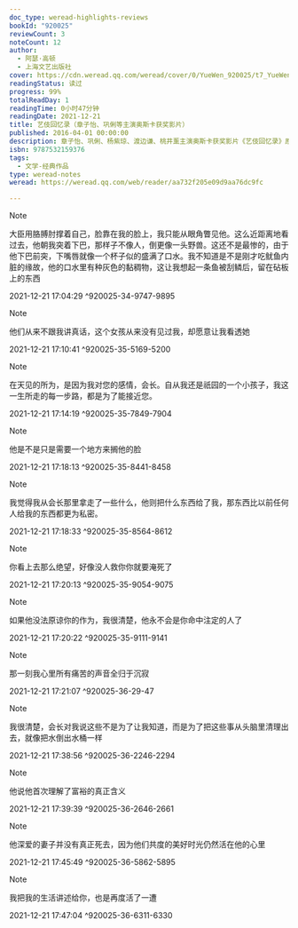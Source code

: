 ```yaml
---
doc_type: weread-highlights-reviews
bookId: "920025"
reviewCount: 3
noteCount: 12
author:
  - 阿瑟·高顿
  - 上海文艺出版社
cover: https://cdn.weread.qq.com/weread/cover/0/YueWen_920025/t7_YueWen_920025.jpg
readingStatus: 读过
progress: 99%
totalReadDay: 1
readingTime: 0小时47分钟
readingDate: 2021-12-21
title: 艺伎回忆录（章子怡、巩俐等主演奥斯卡获奖影片）
published: 2016-04-01 00:00:00
description: 章子怡、巩俐、杨紫琼、渡边谦、桃井薰主演奥斯卡获奖影片《艺伎回忆录》原著小说。讲述了：从渔家孤女千代到京都名艺伎小百合，她的命运，如同漂浮在潺潺流水上的片片落花，永远无法预知未来的方向。优雅而精致的艺馆是富人声色犬马的天堂，却也是小百合每天要直面风刀霜剑的地方。男人们或贪婪或深邃的目光，织成了一张她赖以生存又难以挣脱的网；“妈妈”、初桃、南瓜……女人们或落井下石或慨然相助的双手，撑起一方危机四伏的舞台，纵然如履薄冰，小百合也满含微笑，盛装登场。
isbn: 9787532159376
tags:
  - 文学-经典作品
type: weread-notes
weread: https://weread.qq.com/web/reader/aa732f205e09d9aa76dc9fc

---
```







































































> [!NOTE] 
> 大臣用胳膊肘撑着自己，脸靠在我的脸上，我只能从眼角瞥见他。这么近距离地看过去，他朝我突着下巴，那样子不像人，倒更像一头野兽。这还不是最惨的，由于他下巴前突，下嘴唇就像一个杯子似的盛满了口水。我不知道是不是刚才吃鱿鱼内脏的缘故，他的口水里有种灰色的黏稠物，这让我想起一条鱼被刮鳞后，留在砧板上的东西
> 
> 2021-12-21 17:04:29 ^920025-34-9747-9895



> [!NOTE] 
> 他们从来不跟我讲真话，这个女孩从来没有见过我，却愿意让我看透她
> 
> 2021-12-21 17:10:41 ^920025-35-5169-5200

> [!NOTE] 
> 在天见的所为，是因为我对您的感情，会长。自从我还是祇园的一个小孩子，我这一生所走的每一步路，都是为了能接近您。
> 
> 2021-12-21 17:14:19 ^920025-35-7849-7904

> [!NOTE] 
> 他是不是只是需要一个地方来搁他的脸
> 
> 2021-12-21 17:18:13 ^920025-35-8441-8458

> [!NOTE] 
> 我觉得我从会长那里拿走了一些什么，他则把什么东西给了我，那东西比以前任何人给我的东西都更为私密。
> 
> 2021-12-21 17:18:33 ^920025-35-8564-8612

> [!NOTE] 
> 你看上去那么绝望，好像没人救你你就要淹死了
> 
> 2021-12-21 17:20:13 ^920025-35-9054-9075

> [!NOTE] 
> 如果他没法原谅你的作为，我很清楚，他永不会是你命中注定的人了
> 
> 2021-12-21 17:20:22 ^920025-35-9111-9141



> [!NOTE] 
> 那一刻我心里所有痛苦的声音全归于沉寂
> 
> 2021-12-21 17:21:07 ^920025-36-29-47

> [!NOTE] 
> 我很清楚，会长对我说这些不是为了让我知道，而是为了把这些事从头脑里清理出去，就像把水倒出水桶一样
> 
> 2021-12-21 17:38:56 ^920025-36-2246-2294

> [!NOTE] 
> 他说他首次理解了富裕的真正含义
> 
> 2021-12-21 17:39:39 ^920025-36-2646-2661

> [!NOTE] 
> 他深爱的妻子并没有真正死去，因为他们共度的美好时光仍然活在他的心里
> 
> 2021-12-21 17:45:49 ^920025-36-5862-5895

> [!NOTE] 
> 我把我的生活讲述给你，也是再度活了一遭
> 
> 2021-12-21 17:47:04 ^920025-36-6311-6330




